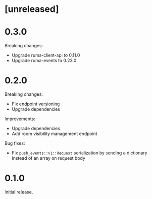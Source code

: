 # [unreleased]

# 0.3.0

Breaking changes:

* Upgrade ruma-client-api to 0.11.0
* Upgrade ruma-events to 0.23.0

# 0.2.0

Breaking changes:

* Fix endpoint versioning
* Upgrade dependencies

Improvements:

* Upgrade dependencies
* Add room visibility management endpoint

Bug fixes:

* Fix `push_events::v1::Request` serialization by sending a dictionary instead of an array on request body

# 0.1.0

Initial release.
